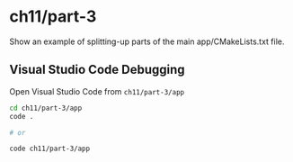 # ch11/part-3

Show an example of splitting-up parts of the main app/CMakeLists.txt file.

## Visual Studio Code Debugging

Open Visual Studio Code from `ch11/part-3/app`

```bash
cd ch11/part-3/app
code .

# or

code ch11/part-3/app
```
